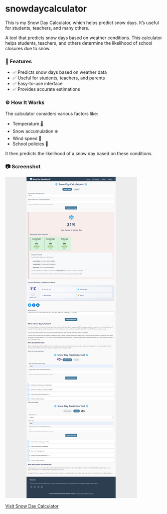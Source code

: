 # snowdaycalculator
This is my Snow Day Calculator, which helps predict snow days. It’s useful for students, teachers, and many others.

A tool that predicts snow days based on weather conditions. This calculator helps students, teachers, and others determine the likelihood of school closures due to snow.

<h3>📌 Features</h3>
<ul>
  <li>✅ Predicts snow days based on weather data</li>
  <li>✅ Useful for students, teachers, and parents</li>
  <li>✅ Easy-to-use interface</li>
  <li>✅ Provides accurate estimations</li>
</ul>

<h3>⚙️ How It Works</h3>
<p>The calculator considers various factors like:</p>
<ul>
  <li>Temperature 🌡️</li>
  <li>Snow accumulation ❄️</li>
  <li>Wind speed 💨</li>
  <li>School policies 🏫</li>
</ul>

<p>It then predicts the likelihood of a snow day based on these conditions.</p>

<h3>📷 Screenshot</h3>

![Snow Day Calculator Preview](https://github.com/biswajitnk/snowdaycalculator/blob/main/screencapture-127-0-0-1-5500-index-html-2025-03-01-15_07_51.png)

[Visit Snow Day Calculator](https://snowdaycalculatorai.com/)
